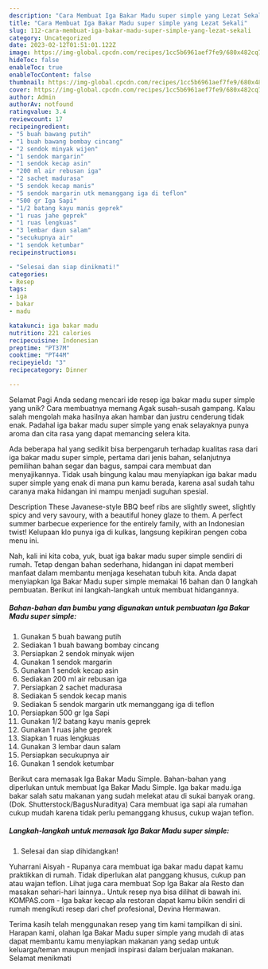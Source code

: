 ```yaml
---
description: "Cara Membuat Iga Bakar Madu super simple yang Lezat Sekali"
title: "Cara Membuat Iga Bakar Madu super simple yang Lezat Sekali"
slug: 112-cara-membuat-iga-bakar-madu-super-simple-yang-lezat-sekali
category: Uncategorized
date: 2023-02-12T01:51:01.122Z
image: https://img-global.cpcdn.com/recipes/1cc5b6961aef7fe9/680x482cq70/iga-bakar-madu-super-simple-foto-resep-utama.jpg
hideToc: false
enableToc: true
enableTocContent: false
thumbnail: https://img-global.cpcdn.com/recipes/1cc5b6961aef7fe9/680x482cq70/iga-bakar-madu-super-simple-foto-resep-utama.jpg
cover: https://img-global.cpcdn.com/recipes/1cc5b6961aef7fe9/680x482cq70/iga-bakar-madu-super-simple-foto-resep-utama.jpg
author: Admin
authorAv: notfound
ratingvalue: 3.4
reviewcount: 17
recipeingredient:
- "5 buah bawang putih"
- "1 buah bawang bombay cincang"
- "2 sendok minyak wijen"
- "1 sendok margarin"
- "1 sendok kecap asin"
- "200 ml air rebusan iga"
- "2 sachet madurasa"
- "5 sendok kecap manis"
- "5 sendok margarin utk memanggang iga di teflon"
- "500 gr Iga Sapi"
- "1/2 batang kayu manis geprek"
- "1 ruas jahe geprek"
- "1 ruas lengkuas"
- "3 lembar daun salam"
- "secukupnya air"
- "1 sendok ketumbar"
recipeinstructions:

- "Selesai dan siap dinikmati!"
categories:
- Resep
tags:
- iga
- bakar
- madu

katakunci: iga bakar madu 
nutrition: 221 calories
recipecuisine: Indonesian
preptime: "PT37M"
cooktime: "PT44M"
recipeyield: "3"
recipecategory: Dinner

---
```



Selamat Pagi Anda sedang mencari ide resep iga bakar madu super simple yang unik? Cara membuatnya memang Agak susah-susah gampang. Kalau salah mengolah maka hasilnya akan hambar dan justru cenderung tidak enak. Padahal iga bakar madu super simple yang enak selayaknya punya aroma dan cita rasa yang dapat memancing selera kita.


Ada beberapa hal yang sedikit bisa berpengaruh terhadap kualitas rasa dari iga bakar madu super simple, pertama dari jenis bahan, selanjutnya pemilihan bahan segar dan bagus, sampai cara membuat dan menyajikannya. Tidak usah bingung kalau mau menyiapkan iga bakar madu super simple yang enak di mana pun kamu berada, karena asal sudah tahu caranya maka hidangan ini mampu menjadi suguhan spesial.

Description These Javanese-style BBQ beef ribs are slightly sweet, slightly spicy and very savoury, with a beautiful honey glaze to them. A perfect summer barbecue experience for the entirely family, with an Indonesian twist! Kelupaan klo punya iga di kulkas, langsung kepikiran pengen coba menu ini.


Nah, kali ini kita coba, yuk, buat iga bakar madu super simple sendiri di rumah. Tetap dengan bahan sederhana, hidangan ini dapat memberi manfaat dalam membantu menjaga kesehatan tubuh kita. Anda dapat menyiapkan Iga Bakar Madu super simple memakai 16 bahan dan 0 langkah pembuatan. Berikut ini langkah-langkah untuk membuat hidangannya.

<!--inarticleads1-->

##### Bahan-bahan dan bumbu yang digunakan untuk pembuatan Iga Bakar Madu super simple:

1. Gunakan 5 buah bawang putih
1. Sediakan 1 buah bawang bombay cincang
1. Persiapkan 2 sendok minyak wijen
1. Gunakan 1 sendok margarin
1. Gunakan 1 sendok kecap asin
1. Sediakan 200 ml air rebusan iga
1. Persiapkan 2 sachet madurasa
1. Sediakan 5 sendok kecap manis
1. Sediakan 5 sendok margarin utk memanggang iga di teflon
1. Persiapkan 500 gr Iga Sapi
1. Gunakan 1/2 batang kayu manis geprek
1. Gunakan 1 ruas jahe geprek
1. Siapkan 1 ruas lengkuas
1. Gunakan 3 lembar daun salam
1. Persiapkan secukupnya air
1. Gunakan 1 sendok ketumbar


Berikut cara memasak Iga Bakar Madu Simple. Bahan-bahan yang diperlukan untuk membuat Iga Bakar Madu Simple. Iga bakar madu.iga bakar salah satu makanan yang sudah melekat atau di sukai banyak orang. (Dok. Shutterstock/BagusNuraditya) Cara membuat iga sapi ala rumahan cukup mudah karena tidak perlu pemanggang khusus, cukup wajan teflon. 

<!--inarticleads2-->

##### Langkah-langkah untuk memasak Iga Bakar Madu super simple:


1. Selesai dan siap dihidangkan!

Yuharrani Aisyah - Rupanya cara membuat iga bakar madu dapat kamu praktikkan di rumah. Tidak diperlukan alat panggang khusus, cukup pan atau wajan teflon. Lihat juga cara membuat Sop Iga Bakar ala Resto dan masakan sehari-hari lainnya.. Untuk resep nya bisa dilihat di bawah ini. KOMPAS.com - Iga bakar kecap ala restoran dapat kamu bikin sendiri di rumah mengikuti resep dari chef profesional, Devina Hermawan. 

Terima kasih telah menggunakan resep yang tim kami tampilkan di sini. Harapan kami, olahan Iga Bakar Madu super simple yang mudah di atas dapat membantu kamu menyiapkan makanan yang sedap untuk keluarga/teman maupun menjadi inspirasi dalam berjualan makanan. Selamat menikmati
